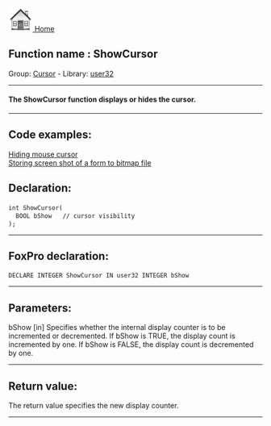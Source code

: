 [<img src="../../images/home.png"> Home ](https://github.com/VFPX/Win32API)  

## Function name : ShowCursor
Group: [Cursor](../../functions_group.md#Cursor)  -  Library: [user32](../../libraries.md#user32)  
***  


#### The ShowCursor function displays or hides the cursor.
***  


## Code examples:
[Hiding mouse cursor](../../samples/sample_139.md)  
[Storing screen shot of a form to bitmap file](../../samples/sample_187.md)  

## Declaration:
```foxpro  
int ShowCursor(
  BOOL bShow   // cursor visibility
);  
```  
***  


## FoxPro declaration:
```foxpro  
DECLARE INTEGER ShowCursor IN user32 INTEGER bShow  
```  
***  


## Parameters:
bShow 
[in] Specifies whether the internal display counter is to be incremented or decremented. If bShow is TRUE, the display count is incremented by one. If bShow is FALSE, the display count is decremented by one.  
***  


## Return value:
The return value specifies the new display counter.  
***  

